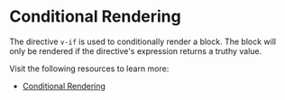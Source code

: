# Conditional Rendering

The directive `v-if` is used to conditionally render a block. The block will only be rendered if the directive's expression returns a truthy value.

Visit the following resources to learn more:

- [Conditional Rendering](https://vuejs.org/guide/essentials/conditional.html)
